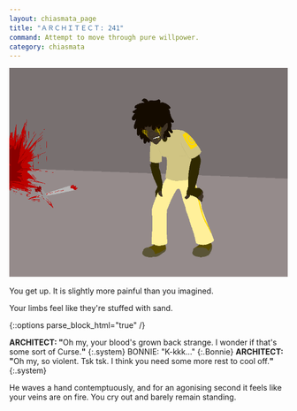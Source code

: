 ```yaml
---
layout: chiasmata_page
title: "ＡＲＣＨＩＴＥＣＴ: 241"
command: Attempt to move through pure willpower.
category: chiasmata
---
```


![241](/chiasmata/images/narrative/239.png)

You get up. It is slightly more painful than you imagined.

Your limbs feel like they're stuffed with sand.

{::options parse_block_html="true" /}
<div class="dialogue">
<b>ARCHITECT: "</b>Oh my, your blood's grown back strange. I wonder if that's some sort of Curse.<b>"</b> 
{:.system}
BONNIE: "K-kkk..." 
{:.Bonnie}
<b>ARCHITECT: "</b>Oh my, so violent. Tsk tsk. I think you need some more rest to cool off.<b>"</b> 
{:.system}
</div>

He waves a hand contemptuously, and for an agonising second it feels like your veins are on fire. You cry out and barely remain standing.